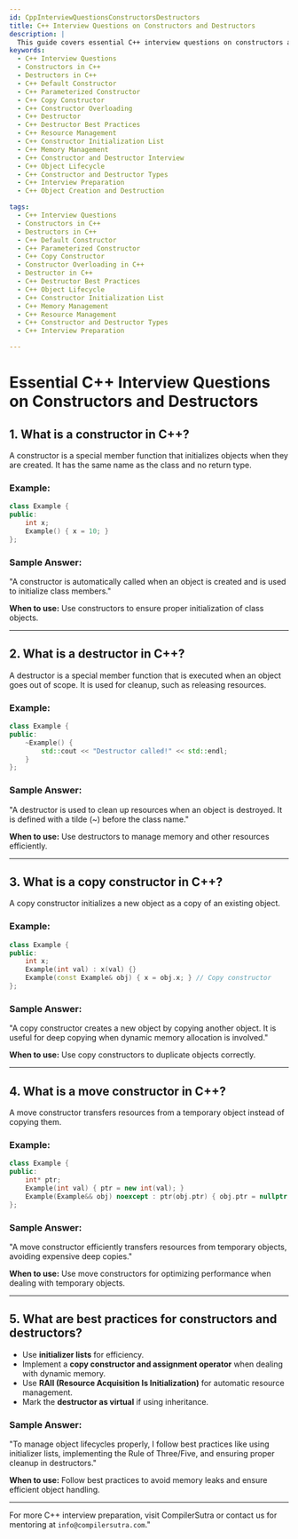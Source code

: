 ```yaml
---
id: CppInterviewQuestionsConstructorsDestructors
title: C++ Interview Questions on Constructors and Destructors
description: |
  This guide covers essential C++ interview questions on constructors and destructors, key components in object lifecycle management. Understand the different types of constructors (default, parameterized, copy) and destructors, their roles in memory allocation and deallocation, and how to manage resources effectively. Learn about constructor overloading, initialization lists, and best practices for defining and using destructors in C++ to prevent memory leaks and ensure efficient resource management.
keywords:
  - C++ Interview Questions
  - Constructors in C++
  - Destructors in C++
  - C++ Default Constructor
  - C++ Parameterized Constructor
  - C++ Copy Constructor
  - C++ Constructor Overloading
  - C++ Destructor
  - C++ Destructor Best Practices
  - C++ Resource Management
  - C++ Constructor Initialization List
  - C++ Memory Management
  - C++ Constructor and Destructor Interview
  - C++ Object Lifecycle
  - C++ Constructor and Destructor Types
  - C++ Interview Preparation
  - C++ Object Creation and Destruction

tags:
  - C++ Interview Questions
  - Constructors in C++
  - Destructors in C++
  - C++ Default Constructor
  - C++ Parameterized Constructor
  - C++ Copy Constructor
  - Constructor Overloading in C++
  - Destructor in C++
  - C++ Destructor Best Practices
  - C++ Object Lifecycle
  - C++ Constructor Initialization List
  - C++ Memory Management
  - C++ Resource Management
  - C++ Constructor and Destructor Types
  - C++ Interview Preparation

---
```


# **Essential C++ Interview Questions on Constructors and Destructors**

## **1. What is a constructor in C++?**
A constructor is a special member function that initializes objects when they are created. It has the same name as the class and no return type.

### **Example:**
```cpp
class Example {
public:
    int x;
    Example() { x = 10; }
};
```

### **Sample Answer:**
"A constructor is automatically called when an object is created and is used to initialize class members."

**When to use:** Use constructors to ensure proper initialization of class objects.

---

## **2. What is a destructor in C++?**
A destructor is a special member function that is executed when an object goes out of scope. It is used for cleanup, such as releasing resources.

### **Example:**
```cpp
class Example {
public:
    ~Example() {
        std::cout << "Destructor called!" << std::endl;
    }
};
```

### **Sample Answer:**
"A destructor is used to clean up resources when an object is destroyed. It is defined with a tilde (~) before the class name."

**When to use:** Use destructors to manage memory and other resources efficiently.

---

## **3. What is a copy constructor in C++?**
A copy constructor initializes a new object as a copy of an existing object.

### **Example:**
```cpp
class Example {
public:
    int x;
    Example(int val) : x(val) {}
    Example(const Example& obj) { x = obj.x; } // Copy constructor
};
```

### **Sample Answer:**
"A copy constructor creates a new object by copying another object. It is useful for deep copying when dynamic memory allocation is involved."

**When to use:** Use copy constructors to duplicate objects correctly.

---

## **4. What is a move constructor in C++?**
A move constructor transfers resources from a temporary object instead of copying them.

### **Example:**
```cpp
class Example {
public:
    int* ptr;
    Example(int val) { ptr = new int(val); }
    Example(Example&& obj) noexcept : ptr(obj.ptr) { obj.ptr = nullptr; } // Move constructor
};
```

### **Sample Answer:**
"A move constructor efficiently transfers resources from temporary objects, avoiding expensive deep copies."

**When to use:** Use move constructors for optimizing performance when dealing with temporary objects.

---

## **5. What are best practices for constructors and destructors?**
- Use **initializer lists** for efficiency.
- Implement a **copy constructor and assignment operator** when dealing with dynamic memory.
- Use **RAII (Resource Acquisition Is Initialization)** for automatic resource management.
- Mark the **destructor as virtual** if using inheritance.

### **Sample Answer:**
"To manage object lifecycles properly, I follow best practices like using initializer lists, implementing the Rule of Three/Five, and ensuring proper cleanup in destructors."

**When to use:** Follow best practices to avoid memory leaks and ensure efficient object handling.

---

For more C++ interview preparation, visit CompilerSutra or contact us for mentoring at `info@compilersutra.com`."


